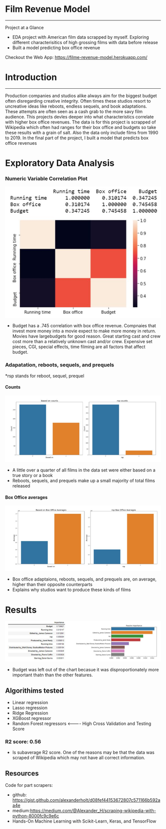 # Film Revenue Model
---
Project at a Glance
- EDA project with American film data scrapped by myself. Exploring different characterisitics of high grossing films with data before release
- Built a model predicting box office revenue

Checkout the Web App: https://filme-revenue-model.herokuapp.com/

# Introduction
---
Production companies and studios alike always aim for the biggest budget often disregarding creative integrity. Often times these studios resort to uncreative ideas like reboots, endless sequels, and book adaptations. These attempts are often seen as a cash grab to the more savy film audience. This projects devles deeper into what characteristics correlate with higher box office revenues. The data is for this project is scrapped of Wikipedia which often had ranges for their box office and budgets so take these results with a grain of salt. Also the data only include films from 1990 to 2019. In the final part of the project, I built a model that predicts box office revenues

# Exploratory Data Analysis
### Numeric Variable Correlation Plot 

![Alt text](https://github.com/jacobh310/film_revenue_model/blob/master/images/corr.JPG?raw=true "Sentiment")
- Budget has a .745 correlation with box office revenue. Compnaies that invest more money into a movie expect to make more money in return.
Movies have largebudgets for good reason. Great starting cast and crew cost more than a relatively unknown cast and/or crew. Expensive set pieces, CGI, special effects, time filming are all factors that affect budget.

### Adapatation, reboots, sequels, and prequels
*rsp stands for reboot, sequel, prequel
#### Counts
![Alt text](https://github.com/jacobh310/film_revenue_model/blob/master/images/rsp_based_counts.JPG?raw=true "Sentiment")
- A little over a quarter of all films in the data set were either based on a true story or a book
- Reboots, sequels, and prequels make up a small majority of total films released
#### Box Office averages
![Alt text](https://github.com/jacobh310/film_revenue_model/blob/master/images/rsp_based_avgs.JPG?raw=true "Sentiment")
- Box office adaptaions, reboots, sequels, and prequels are, on average, higher than their opposite counterparts 
- Explains why studios want to produce these kinds of films

# Results
![Alt text](https://github.com/jacobh310/film_revenue_model/blob/master/images/feat_importance.JPG?raw=true "Sentiment")
- Budget was left out of the chart becasue it was disproportionately more important thatn than the other features. 
## Algorithims tested
- Linear regression
- Lasso regression
- Ridge Regression
- XGBoost regressor 
- Random Forest regressors <---- High Cross Validation and Testing Score
### R2 score: 0.56
- Is subaverage R2 score. One of the reasons may be that the data was scraped of Wikipedia which may not have all correct information.

## Resources 
Code for part scrapers:
  - github: https://gist.github.com/alexanderholt/d08fef44153672807c571166b592aa4e
  - medium:https://medium.com/@Alexander_H/scraping-wikipedia-with-python-8000fc9c9e6c
  - Hands-On Machine Learning with Scikit-Learn, Keras, and TensorFlow

